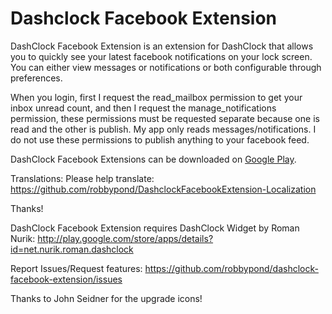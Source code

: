 Dashclock Facebook Extension
============================

DashClock Facebook Extension is an extension for DashClock that allows you to quickly see your latest facebook notifications on your lock screen. You can either view messages or notifications or both configurable through preferences.

When you login, first I request the read_mailbox permission to get your inbox unread count, and then I request the manage_notifications permission, these permissions must be requested separate because one is read and the other is publish. My app only reads messages/notifications. I do not use these permissions to publish anything to your facebook feed.

DashClock Facebook Extensions can be downloaded on [Google Play](https://play.google.com/store/apps/details?id=com.brennasoft.facebookdashclockextension).

Translations:
Please help translate: https://github.com/robbypond/DashclockFacebookExtension-Localization

Thanks!

DashClock Facebook Extension requires DashClock Widget by Roman Nurik: http://play.google.com/store/apps/details?id=net.nurik.roman.dashclock

Report Issues/Request features:
https://github.com/robbypond/dashclock-facebook-extension/issues

Thanks to John Seidner for the upgrade icons!
